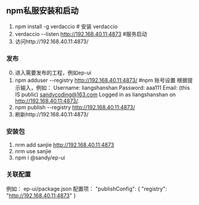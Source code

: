 ## npm私服安装和启动
1. npm install -g verdaccio # 安装 verdaccio
2. verdaccio --listen http://192.168.40.11:4873 #服务启动
3. 访问http://192.168.40.11:4873/

### 发布
0. 进入需要发布的工程，例如ep-ui
1. npm adduser --registry http://192.168.40.11:4873/ #npm 账号设置
根据提示输入，例如：
Username: liangshanshan
Password: aaa111
Email: (this IS public) sandycoding@163.com
Logged in as liangshanshan on http://192.168.40.11:4873/.
2. npm publish --registry http://192.168.40.11:4873/
3. 刷新http://192.168.40.11:4873/

### 安装包
1. nrm add sanjie http://192.168.40.11:4873
2. nrm use sanjie
3. npm i @sandy/ep-ui

### 关联配置
例如：
ep-ui/package.json 配置项：
"publishConfig": {
  "registry": "http://192.168.40.11:4873"
}
